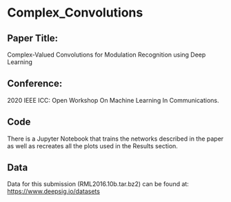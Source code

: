 # Complex_Convolutions
## Paper Title:
Complex-Valued Convolutions for Modulation Recognition using Deep Learning

## Conference:
2020 IEEE ICC: Open Workshop On Machine Learning In Communications. 

## Code
There is a Jupyter Notebook that trains the networks described in the paper as well as recreates all the plots used in the Results section.

## Data
Data for this submission (RML2016.10b.tar.bz2) can be found at: https://www.deepsig.io/datasets
